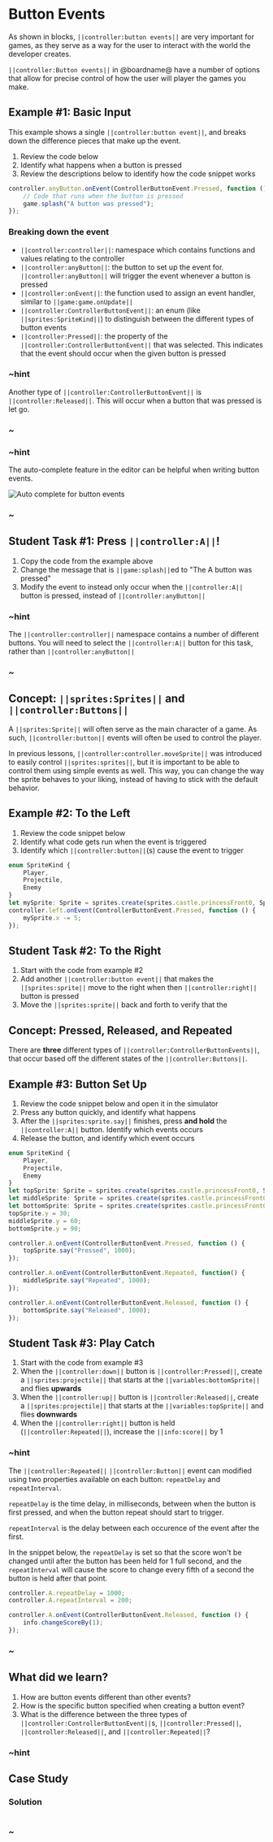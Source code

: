 # Button Events

As shown in blocks, ``||controller:button events||`` are very important for games, as they serve as a way for the user to interact with the world the developer creates.

``||controller:Button events||`` in @boardname@ have a number of options that allow for precise control of how the user will player the games you make.

## Example #1: Basic Input

This example shows a single ``||controller:button event||``, and breaks down the difference pieces that make up the event.

1. Review the code below
2. Identify what happens when a button is pressed
3. Review the descriptions below to identify how the code snippet works

```typescript
controller.anyButton.onEvent(ControllerButtonEvent.Pressed, function () {
    // Code that runs when the button is pressed
    game.splash("A button was pressed");
});
```

### Breaking down the event

* ``||controller:controller||``: namespace which contains functions and values relating to the controller
* ``||controller:anyButton||``: the button to set up the event for. ``||controller:anyButton||`` will trigger the event whenever a button is pressed
* ``||controller:onEvent||``: the function used to assign an event handler, similar to ``||game:game.onUpdate||``
* ``||controller:ControllerButtonEvent||``: an enum (like ``||sprites:SpriteKind||``) to distinguish between the different types of button events
* ``||controller:Pressed||``: the property of the ``||controller:ControllerButtonEvent||`` that was selected. This indicates that the event should occur when the given button is pressed

### ~hint

Another type of ``||controller:ControllerButtonEvent||`` is ``||controller:Released||``. This will occur when a button that was pressed is let go.

### ~

### ~hint

The auto-complete feature in the editor can be helpful when writing button events.

![Auto complete for button events](/static/courses/csintro3/events/controller-auto-complete.gif)

### ~

## Student Task #1: Press ``||controller:A||``!

1. Copy the code from the example above
2. Change the message that is ``||game:splash||``ed to "The A button was pressed"
3. Modify the event to instead only occur when the ``||controller:A||`` button is pressed, instead of ``||controller:anyButton||``

### ~hint

The ``||controller:controller||`` namespace contains a number of different buttons. You will need to select the ``||controller:A||`` button for this task, rather than ``||controller:anyButton||``

### ~

## Concept: ``||sprites:Sprites||`` and ``||controller:Buttons||``

A ``||sprites:Sprite||`` will often serve as the main character of a game. As such, ``||controller:button||`` events will often be used to control the player.

In previous lessons, ``||controller:controller.moveSprite||`` was introduced to easily control ``||sprites:sprites||``, but it is important to be able to control them using simple events as well. This way, you can change the way the sprite behaves to your liking, instead of having to stick with the default behavior.

## Example #2: To the Left

1. Review the code snippet below
2. Identify what code gets run when the event is triggered
3. Identify which ``||controller:button||``(s) cause the event to trigger

```typescript
enum SpriteKind {
    Player,
    Projectile,
    Enemy
}
let mySprite: Sprite = sprites.create(sprites.castle.princessFront0, SpriteKind.Player);
controller.left.onEvent(ControllerButtonEvent.Pressed, function () {
    mySprite.x -= 5;
});
```

## Student Task #2: To the Right

1. Start with the code from example #2
2. Add another ``||controller:button event||`` that makes the ``||sprites:sprite||`` move to the right when then ``||controller:right||`` button is pressed
3. Move the ``||sprites:sprite||`` back and forth to verify that the 

## Concept: Pressed, Released, and Repeated

There are **three** different types of ``||controller:ControllerButtonEvents||``, that occur based off the different states of the ``||controller:Buttons||``.

## Example #3: Button Set Up

1. Review the code snippet below and open it in the simulator
2. Press any button quickly, and identify what happens
3. After the ``||sprites:sprite.say||`` finishes, press **and hold** the ``||controller:A||`` button. Identify which events occurs
4. Release the button, and identify which event occurs

```typescript
enum SpriteKind {
    Player,
    Projectile,
    Enemy
}
let topSprite: Sprite = sprites.create(sprites.castle.princessFront0, SpriteKind.Player);
let middleSprite: Sprite = sprites.create(sprites.castle.princessFront0, SpriteKind.Player);
let bottomSprite: Sprite = sprites.create(sprites.castle.princessFront0, SpriteKind.Player);
topSprite.y = 30;
middleSprite.y = 60;
bottomSprite.y = 90;

controller.A.onEvent(ControllerButtonEvent.Pressed, function () {
    topSprite.say("Pressed", 1000);
});

controller.A.onEvent(ControllerButtonEvent.Repeated, function() {
    middleSprite.say("Repeated", 1000);
});

controller.A.onEvent(ControllerButtonEvent.Released, function () {
    bottomSprite.say("Released", 1000);
});
```

## Student Task #3: Play Catch

1. Start with the code from example #3
2. When the ``||controller:down||`` button is ``||controller:Pressed||``, create a ``||sprites:projectile||`` that starts at the ``||variables:bottomSprite||`` and flies **upwards**
3. When the ``||controller:up||`` button is ``||controller:Released||``, create a ``||sprites:projectile||`` that starts at the ``||variables:topSprite||`` and flies **downwards**
4. When the ``||controller:right||`` button is held (``||controller:Repeated||``), increase the ``||info:score||`` by 1

### ~hint

The ``||controller:Repeated||`` ``||controller:Button||`` event can modified using two properties available on each button: ``repeatDelay`` and ``repeatInterval``. 

``repeatDelay`` is the time delay, in milliseconds, between when the button is first pressed, and when the button repeat should start to trigger.

``repeatInterval`` is the delay between each occurence of the event after the first.

In the snippet below, the ``repeatDelay`` is set so that the score won't be changed until after the button has been held for 1 full second, and the ``repeatInterval`` will cause the score to change every fifth of a second the button is held after that point.

```typescript
controller.A.repeatDelay = 1000;
controller.A.repeatInterval = 200;

controller.A.onEvent(ControllerButtonEvent.Released, function () {
    info.changeScoreBy(1);
});
```

### ~

## What did we learn?

1. How are button events different than other events?
2. How is the specific button specified when creating a button event?
3. What is the difference between the three types of ``||controller:ControllerButtonEvent||``s, ``||controller:Pressed||``, ``||controller:Released||``, and ``||controller:Repeated||``?

### ~hint

## Case Study

### Solution

```typescript

```

### ~